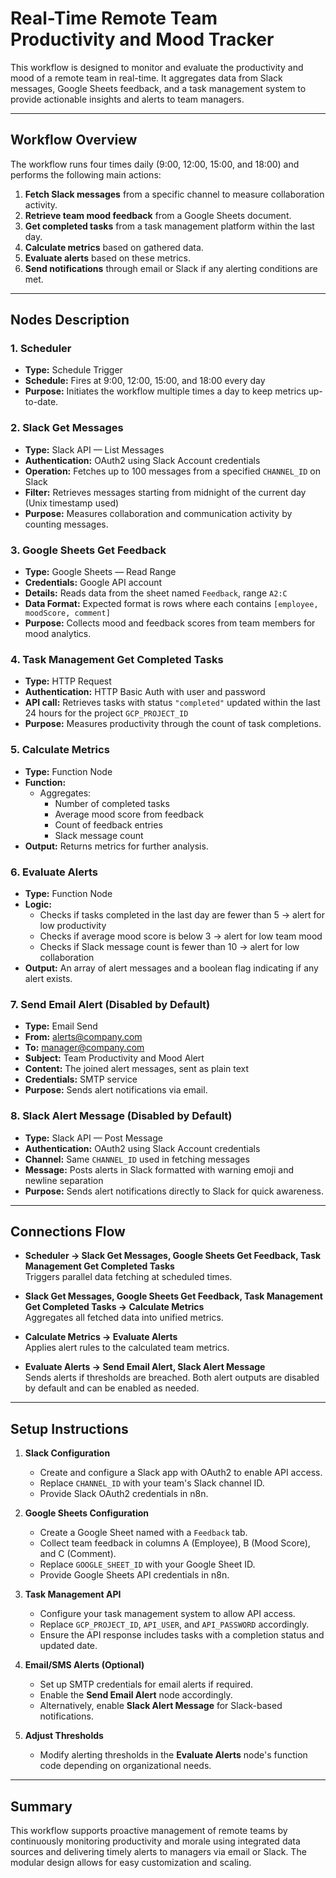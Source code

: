 # Real-Time Remote Team Productivity and Mood Tracker

This workflow is designed to monitor and evaluate the productivity and mood of a remote team in real-time. It aggregates data from Slack messages, Google Sheets feedback, and a task management system to provide actionable insights and alerts to team managers.

---

## Workflow Overview

The workflow runs four times daily (9:00, 12:00, 15:00, and 18:00) and performs the following main actions:

1. **Fetch Slack messages** from a specific channel to measure collaboration activity.
2. **Retrieve team mood feedback** from a Google Sheets document.
3. **Get completed tasks** from a task management platform within the last day.
4. **Calculate metrics** based on gathered data.
5. **Evaluate alerts** based on these metrics.
6. **Send notifications** through email or Slack if any alerting conditions are met.

---

## Nodes Description

### 1. Scheduler  
- **Type:** Schedule Trigger  
- **Schedule:** Fires at 9:00, 12:00, 15:00, and 18:00 every day  
- **Purpose:** Initiates the workflow multiple times a day to keep metrics up-to-date.

### 2. Slack Get Messages  
- **Type:** Slack API — List Messages  
- **Authentication:** OAuth2 using Slack Account credentials  
- **Operation:** Fetches up to 100 messages from a specified `CHANNEL_ID` on Slack  
- **Filter:** Retrieves messages starting from midnight of the current day (Unix timestamp used)  
- **Purpose:** Measures collaboration and communication activity by counting messages.

### 3. Google Sheets Get Feedback  
- **Type:** Google Sheets — Read Range  
- **Credentials:** Google API account  
- **Details:** Reads data from the sheet named `Feedback`, range `A2:C`  
- **Data Format:** Expected format is rows where each contains `[employee, moodScore, comment]`  
- **Purpose:** Collects mood and feedback scores from team members for mood analytics.

### 4. Task Management Get Completed Tasks  
- **Type:** HTTP Request  
- **Authentication:** HTTP Basic Auth with user and password  
- **API call:** Retrieves tasks with status `"completed"` updated within the last 24 hours for the project `GCP_PROJECT_ID`  
- **Purpose:** Measures productivity through the count of task completions.

### 5. Calculate Metrics  
- **Type:** Function Node  
- **Function:**  
  - Aggregates:  
    - Number of completed tasks  
    - Average mood score from feedback  
    - Count of feedback entries  
    - Slack message count  
- **Output:** Returns metrics for further analysis.

### 6. Evaluate Alerts  
- **Type:** Function Node  
- **Logic:**  
  - Checks if tasks completed in the last day are fewer than 5 → alert for low productivity  
  - Checks if average mood score is below 3 → alert for low team mood  
  - Checks if Slack message count is fewer than 10 → alert for low collaboration  
- **Output:** An array of alert messages and a boolean flag indicating if any alert exists.

### 7. Send Email Alert (Disabled by Default)  
- **Type:** Email Send  
- **From:** alerts@company.com  
- **To:** manager@company.com  
- **Subject:** Team Productivity and Mood Alert  
- **Content:** The joined alert messages, sent as plain text  
- **Credentials:** SMTP service  
- **Purpose:** Sends alert notifications via email.

### 8. Slack Alert Message (Disabled by Default)  
- **Type:** Slack API — Post Message  
- **Authentication:** OAuth2 using Slack Account credentials  
- **Channel:** Same `CHANNEL_ID` used in fetching messages  
- **Message:** Posts alerts in Slack formatted with warning emoji and newline separation  
- **Purpose:** Sends alert notifications directly to Slack for quick awareness.

---

## Connections Flow

- **Scheduler → Slack Get Messages, Google Sheets Get Feedback, Task Management Get Completed Tasks**  
  Triggers parallel data fetching at scheduled times.

- **Slack Get Messages, Google Sheets Get Feedback, Task Management Get Completed Tasks → Calculate Metrics**  
  Aggregates all fetched data into unified metrics.

- **Calculate Metrics → Evaluate Alerts**  
  Applies alert rules to the calculated team metrics.

- **Evaluate Alerts → Send Email Alert, Slack Alert Message**  
  Sends alerts if thresholds are breached. Both alert outputs are disabled by default and can be enabled as needed.

---

## Setup Instructions

1. **Slack Configuration**  
   - Create and configure a Slack app with OAuth2 to enable API access.  
   - Replace `CHANNEL_ID` with your team's Slack channel ID.  
   - Provide Slack OAuth2 credentials in n8n.

2. **Google Sheets Configuration**  
   - Create a Google Sheet named with a `Feedback` tab.  
   - Collect team feedback in columns A (Employee), B (Mood Score), and C (Comment).  
   - Replace `GOOGLE_SHEET_ID` with your Google Sheet ID.  
   - Provide Google Sheets API credentials in n8n.

3. **Task Management API**  
   - Configure your task management system to allow API access.  
   - Replace `GCP_PROJECT_ID`, `API_USER`, and `API_PASSWORD` accordingly.  
   - Ensure the API response includes tasks with a completion status and updated date.

4. **Email/SMS Alerts (Optional)**  
   - Set up SMTP credentials for email alerts if required.  
   - Enable the **Send Email Alert** node accordingly.  
   - Alternatively, enable **Slack Alert Message** for Slack-based notifications.

5. **Adjust Thresholds**  
   - Modify alerting thresholds in the **Evaluate Alerts** node's function code depending on organizational needs.

---

## Summary

This workflow supports proactive management of remote teams by continuously monitoring productivity and morale using integrated data sources and delivering timely alerts to managers via email or Slack. The modular design allows for easy customization and scaling.